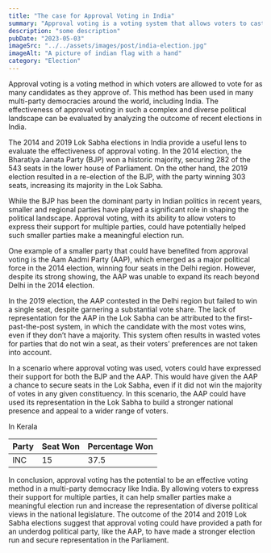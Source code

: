 ```yaml
---
title: "The case for Approval Voting in India"
summary: "Approval voting is a voting system that allows voters to cast their vote for as many candidates as they approve of. We explore the potential benefits of approval voting in India's political landscape, by analyzing the outcome of recent Lok Sabha elections."
description: "some description"
pubDate: "2023-05-03"
imageSrc: "../../assets/images/post/india-election.jpg"
imageAlt: "A picture of indian flag with a hand"
category: "Election"
---
```


Approval voting is a voting method in which voters are allowed to vote for as many candidates as they approve of. This method has been used in many multi-party democracies around the world, including India. The effectiveness of approval voting in such a complex and diverse political landscape can be evaluated by analyzing the outcome of recent elections in India.

The 2014 and 2019 Lok Sabha elections in India provide a useful lens to evaluate the effectiveness of approval voting. In the 2014 election, the Bharatiya Janata Party (BJP) won a historic majority, securing 282 of the 543 seats in the lower house of Parliament. On the other hand, the 2019 election resulted in a re-election of the BJP, with the party winning 303 seats, increasing its majority in the Lok Sabha.

While the BJP has been the dominant party in Indian politics in recent years, smaller and regional parties have played a significant role in shaping the political landscape. Approval voting, with its ability to allow voters to express their support for multiple parties, could have potentially helped such smaller parties make a meaningful election run.

One example of a smaller party that could have benefited from approval voting is the Aam Aadmi Party (AAP), which emerged as a major political force in the 2014 election, winning four seats in the Delhi region. However, despite its strong showing, the AAP was unable to expand its reach beyond Delhi in the 2014 election.

In the 2019 election, the AAP contested in the Delhi region but failed to win a single seat, despite garnering a substantial vote share. The lack of representation for the AAP in the Lok Sabha can be attributed to the first-past-the-post system, in which the candidate with the most votes wins, even if they don’t have a majority. This system often results in wasted votes for parties that do not win a seat, as their voters’ preferences are not taken into account.

In a scenario where approval voting was used, voters could have expressed their support for both the BJP and the AAP. This would have given the AAP a chance to secure seats in the Lok Sabha, even if it did not win the majority of votes in any given constituency. In this scenario, the AAP could have used its representation in the Lok Sabha to build a stronger national presence and appeal to a wider range of voters.

In Kerala

| Party | Seat Won | Percentage Won |
| ----- | -------- | -------------- |
| INC   | 15       | 37.5           |

In conclusion, approval voting has the potential to be an effective voting method in a multi-party democracy like India. By allowing voters to express their support for multiple parties, it can help smaller parties make a meaningful election run and increase the representation of diverse political views in the national legislature. The outcome of the 2014 and 2019 Lok Sabha elections suggest that approval voting could have provided a path for an underdog political party, like the AAP, to have made a stronger election run and secure representation in the Parliament.
